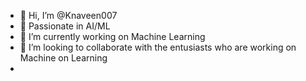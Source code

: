 - 👋 Hi, I’m @Knaveen007
- 👀 Passionate in AI/ML
- 🌱 I’m currently working on Machine Learning
- 💞️ I’m looking to collaborate with the entusiasts who are working on Machine on Learning
- 
<!---
Knaveen007/Knaveen007 is a ✨ special ✨ repository because its `README.md` (this file) appears on your GitHub profile.
You can click the Preview link to take a look at your changes.
--->
